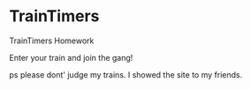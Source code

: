 # TrainTimers
TrainTimers Homework

Enter your train and join the gang!

ps please dont' judge my trains. I showed the site to my friends.
